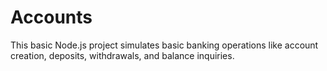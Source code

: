 # Accounts
This basic Node.js project simulates basic banking operations like account creation, deposits, withdrawals, and balance inquiries.
